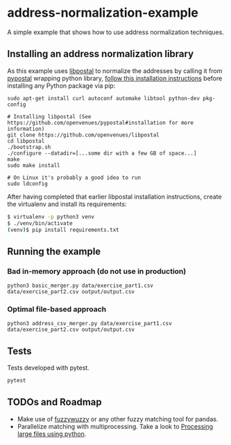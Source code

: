 # address-normalization-example
A simple example that shows how to use address normalization techniques.

## Installing an address normalization library

As this example uses [libpostal](https://github.com/openvenues/pypostal) to normalize the addresses by
calling it from [pypostal](https://github.com/openvenues/pypostal) wrapping python library, 
[follow this installation instructions](https://github.com/openvenues/pypostal#installation) before installing any Python package via pip:

```
sudo apt-get install curl autoconf automake libtool python-dev pkg-config

# Installing libpostal (See https://github.com/openvenues/pypostal#installation for more information)
git clone https://github.com/openvenues/libpostal
cd libpostal
./bootstrap.sh
./configure --datadir=[...some dir with a few GB of space...]
make
sudo make install

# On Linux it's probably a good idea to run
sudo ldconfig
```

After having completed that earlier libpostal installation instructions, create the virtualenv and install its requirements:

```sh
$ virtualenv -p python3 venv
$ ./venv/bin/activate
(venv)$ pip install requirements.txt
```

## Running the example

### Bad in-memory approach (do not use in production)

```python3
python3 basic_merger.py data/exercise_part1.csv data/exercise_part2.csv output/output.csv
```

### Optimal file-based approach

```python3
python3 address_csv_merger.py data/exercise_part1.csv data/exercise_part2.csv output/output.csv
```


## Tests

Tests developed with pytest.

```sh
pytest
```

## TODOs and Roadmap

- Make use of [fuzzywuzzy](http://jonathansoma.com/lede/algorithms-2017/classes/fuzziness-matplotlib/fuzzing-matching-in-pandas-with-fuzzywuzzy/)
or any other fuzzy matching tool for pandas.
- Parallelize matching with multiprocessing. Take a look to [Processing large files using python](https://www.blopig.com/blog/2016/08/processing-large-files-using-python/).